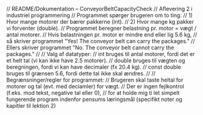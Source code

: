 // README/Dokumentation – ConveyorBeltCapacityCheck
// Aflevering 2 i industriel programmering
// Programmet spørger brugeren om to ting:
//   1) Hvor mange motorer der bærer pakkerne (int).
//   2) Hvor mange kg pakker vi forventer (double).
// Programmet beregner belastning pr. motor = vægt / antal motorer.
// Hvis belastningen pr. motor er mindre end eller lig 5.6 kg,
// så skriver programmet "Yes! The conveyor belt can carry the packages."
// Ellers skriver programmet "No. The conveyor belt cannot carry the packages."
//
//  Valg af datatyper:
// int bruges til antal motorer, fordi det er et helt tal (vi kan ikke have 2.5 motorer).
// double bruges til vægten og beregningen, fordi vi kan have decimaler (fx 20.4 kg).
// const double bruges til grænsen 5.6, fordi dette tal ikke skal ændres.
//
//  Begrænsninger/regler for programmet:
// Brugeren skal taste heltal for motorer og tal (evt. med deciamler) for vægt.
// Der er ingen fejlkontrol (f.eks. mod tekst, negative tal eller 0),
// for at holde mig ti let simpelt fungerende program indenfor pensums læringsmål (specifikt noter og kapitler til lektion 2)
